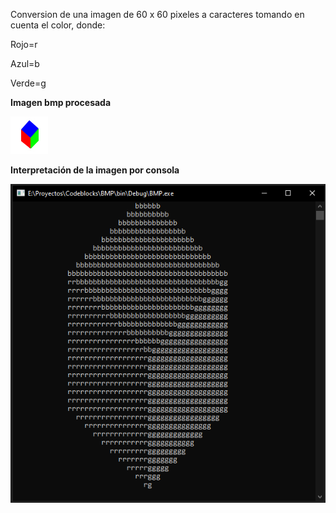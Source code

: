 Conversion de una imagen de 60 x 60 pixeles a caracteres tomando en cuenta el color, donde:

Rojo=r 

Azul=b

Verde=g

**Imagen bmp procesada**

![](cubo.bmp)

**Interpretación de la imagen por consola**

![](salida.png)
